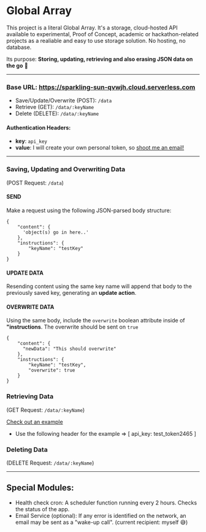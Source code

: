 # Global Array

This project is a literal Global Array. It's a storage, cloud-hosted API available to experimental, Proof of Concept, academic or hackathon-related projects as a realiable and easy to use storage solution. No hosting, no database.

Its purpose: __Storing, updating, retrieving and also erasing JSON data on the go__ 🤷

---

### Base URL: https://sparkling-sun-qvwjh.cloud.serverless.com

- Save/Update/Overwrite (POST): `/data`
- Retrieve (GET): `/data/:keyName`
- Delete (DELETE): `/data/:keyName`

#### Authentication Headers:
- __key__: `api_key`
- __value__: I will create your own personal token, so [shoot me an email!](https://juanguren.github.io/)
---
### Saving, Updating and Overwriting Data

(POST Request: `/data`)

#### SEND

Make a request using the following JSON-parsed body structure:

```
{
    "content": {
      'object(s) go in here..'
    },
    "instructions": {
        "keyName": "testKey"
    }
}
```

#### UPDATE DATA

Resending content using the same key name will append that body to the previously saved key, generating an **update action**.

#### OVERWRITE DATA

Using the same body, include the `overwrite` boolean attribute inside of **"instructions**. The overwrite should be sent on `true`

```
{
    "content": {
      "newData": "This should overwrite"
    },
    "instructions": {
        "keyName": "testKey",
        "overwrite": true
    }
}
```

### Retrieving Data

(GET Request: `/data/:keyName`)

[Check out an example](https://icy-wood-rwis4.cloud.serverless.com/data/testKey)

- Use the following header for the example => [ api_key: test_token2465 ]

### Deleting Data

(DELETE Request: `/data/:keyName`)

---
## Special Modules:
- Health check cron: A scheduler function running every 2 hours. Checks the status of the app.
- Email Service (optional): If any error is identified on the network, an email may be sent as a "wake-up call". (current recipient: myself 😅)
